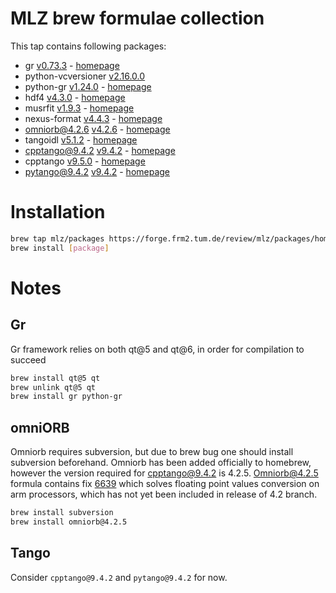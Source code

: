 # MLZ brew formulae collection
This tap contains following packages:
 - gr [v0.73.3](https://github.com/sciapp/gr) - [homepage](https://gr-framework.org)
 - python-vcversioner [v2.16.0.0](https://github.com/habnabit/vcversioner)
 - python-gr [v1.24.0](https://github.com/sciapp/python-gr) - [homepage](https://gr-framework.org)
 - hdf4 [v4.3.0](https://github.com/HDFGroup/hdf4) - [homepage](https://www.hdfgroup.org/solutions/hdf4)
 - musrfit [v1.9.3](https://bitbucket.org/muonspin/musrfit/src/root6/) - [homepage](http://lmu.web.psi.ch/musrfit/user/html/index.html)
 - nexus-format [v4.4.3](https://github.com/nexusformat/code) - [homepage](https://www.nexusformat.org)
 - omniorb@4.2.6 [v4.2.6](https://sourceforge.net/p/omniorb/svn/HEAD/tree/) - [homepage](https://sourceforge.net/projects/omniorb)
 - tangoidl [v5.1.2](https://gitlab.com/tango-controls/tango-idl) - [homepage](https://www.tango-controls.org)
 - cpptango@9.4.2 [v9.4.2](https://gitlab.com/tango-controls/cppTango) - [homepage](https://www.tango-controls.org)
 - cpptango [v9.5.0](https://gitlab.com/tango-controls/cppTango) - [homepage](https://www.tango-controls.org)
 - pytango@9.4.2 [v9.4.2](https://gitlab.com/tango-controls/pytango) - [homepage](https://www.tango-controls.org)

# Installation
```bash
brew tap mlz/packages https://forge.frm2.tum.de/review/mlz/packages/homebrew
brew install [package]
```

# Notes

Gr
--
Gr framework relies on both qt@5 and qt@6, in order for compilation to succeed
```bash
brew install qt@5 qt
brew unlink qt@5 qt
brew install gr python-gr
```

omniORB
-------
Omniorb requires subversion, but due to brew bug one should install subversion
beforehand. Omniorb has been added officially to homebrew, however the version
required for cpptango@9.4.2 is 4.2.5.
Omniorb@4.2.5 formula contains fix [6639](https://sourceforge.net/p/omniorb/svn/6639/)
which solves floating point values conversion on arm processors, which has not
yet been included in release of 4.2 branch.
```bash
brew install subversion
brew install omniorb@4.2.5
```

Tango
-----
Consider `cpptango@9.4.2` and `pytango@9.4.2` for now.
